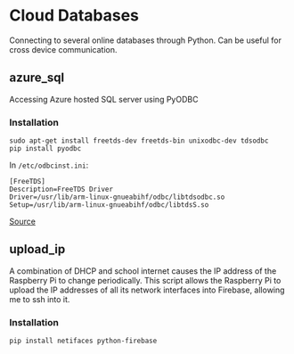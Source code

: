 # Cloud Databases
Connecting to several online databases through Python. Can be useful for cross device communication.

## azure_sql
Accessing Azure hosted SQL server using PyODBC

### Installation
```
sudo apt-get install freetds-dev freetds-bin unixodbc-dev tdsodbc
pip install pyodbc
```

In ```/etc/odbcinst.ini```:
```
[FreeTDS]
Description=FreeTDS Driver
Driver=/usr/lib/arm-linux-gnueabihf/odbc/libtdsodbc.so
Setup=/usr/lib/arm-linux-gnueabihf/odbc/libtdsS.so
```
[Source](https://gist.github.com/rduplain/1293636)

## upload_ip
A combination of DHCP and school internet causes the IP address of the Raspberry Pi to change periodically. This script allows the Raspberry Pi to upload the IP addresses of all its network interfaces into Firebase, allowing me to ssh into it.

### Installation
```
pip install netifaces python-firebase
```
